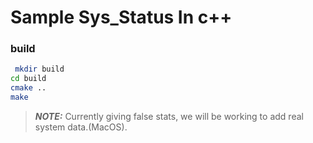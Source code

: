 # Sample Sys_Status In c++

### build
```bash
 mkdir build
cd build
cmake ..
make
```
> **_NOTE:_**  Currently giving false stats, we will be working to add real system data.(MacOS).

